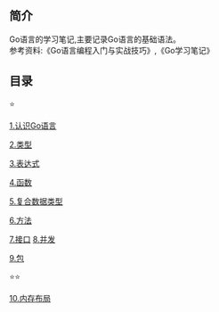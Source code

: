 ## 简介
Go语言的学习笔记,主要记录Go语言的基础语法。  
参考资料:《Go语言编程入门与实战技巧》,《Go学习笔记》
## 目录
:star:

[1.认识Go语言](./chapter/1.md) 

[2.类型](./chapter/2.md) 

[3.表达式](./chapter/3.md) 

[4.函数](./chapter/4.md) 

[5.复合数据类型](./chapter/5.md) 

[6.方法](./chapter/6.md) 

[7.接口](./chapter/7.md) 
[8.并发](./chapter/8.md) 

[9.包](./chapter/9.md) 

:star::star:

[10.内存布局](./chapter/10.md)  

